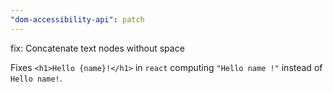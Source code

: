 ```yaml
---
"dom-accessibility-api": patch
---
```


fix: Concatenate text nodes without space

Fixes `<h1>Hello {name}!</h1>` in `react` computing `"Hello name !"` instead of `Hello name!`.

